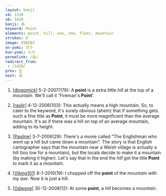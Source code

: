 ```yaml
---
layout: kanji
v4: 1330
v6: 1428
kanji: 岳
keyword: Point
elements: point, hill, axe, one, floor, mountain
strokes: 8
image: E5B2B3
on-yomi: ガク
kun-yomi: たけ
permalink: /岳/
redirect_from:
 - /1428/
prev: 丘
next: 兵
---
```


1) [<a href="http://kanji.koohii.com/profile/dingomick">dingomick</a>] 5-2-2007(176): A<strong> point</strong> is a extra little <em>hill</em> at the top of a <em>mountain</em>. We&#039;ll call it &#039;Fireman&#039;s<strong> Point</strong>&#039;.

2) [<a href="http://kanji.koohii.com/profile/raulir">raulir</a>] 4-12-2006(103): This actually means a high mountain. So, to cater to the keyword, it&#039;s surely obvious (ahem) that if something gets such a fine title as<strong> Point</strong>, it must be more magnificent than the average mountain. It&#039;s as if there was a hill on top of an average mountain, adding to its height.

3) [<a href="http://kanji.koohii.com/profile/Pauline">Pauline</a>] 3-7-2006(29): There&#039;s a movie called &quot;The Englishman who went up a hill but came down a mountain&quot;. The story is that English cartographer says that the mountain near a Welsh village is actually a hill (too low for a mountain), but the locals decide to make it a mountain (by making it higher). Let&#039;s say that in the end the <em>hill</em> got the title<strong> Point</strong> to mark it as a <em>mountain</em>.

4) [<a href="http://kanji.koohii.com/profile/Viking101">Viking101</a>] 8-1-2010(19): I chopped off the<strong> point</strong> of the <em>mountain</em> with my <em>axe</em>. Now it is just a hill.

5) [<a href="http://kanji.koohii.com/profile/Odieone">Odieone</a>] 30-12-2008(12): At some<strong> point</strong>, a <em>hill</em> becomes a <em>mountain</em>.


